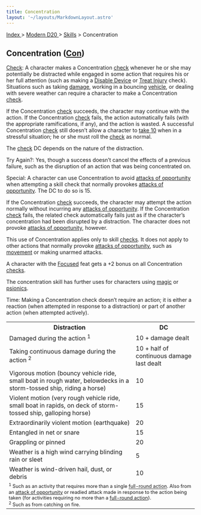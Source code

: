 ```yaml
---
title: Concentration
layout: '~/layouts/MarkdownLayout.astro'
---
```


[ Index ](/) > [ Modern D20 ](/modern.d20.srd) > [Skills](/modern.d20.srd/skills) > Concentration

## Concentration ([Con](/modern.d20.srd/basics/ability.scores))

[Check](/modern.d20.srd/skills/skill.basics): A character makes a
Concentration [check](/modern.d20.srd/skills/skill.basics) whenever
he or she may potentially be distracted while engaged in some action that
requires his or her full attention (such as making a [Disable Device](/modern.d20.srd/skills/disable.device) or [Treat Injury](/modern.d20.srd/skills/treat.injury) check). Situations such as taking
[damage](/modern.d20.srd/combat/damage), working in a bouncing
[vehicle](/modern.d20.srd/equipment/equipment.vehicles), or dealing with
severe weather can require a character to make a Concentration
[check](/modern.d20.srd/skills/skill.basics).

If the Concentration [check](/modern.d20.srd/skills/skill.basics)
succeeds, the character may continue with the action. If the Concentration
[check](/modern.d20.srd/skills/skill.basics) fails, the action
automatically fails (with the appropriate ramifications, if any), and the
action is wasted. A successful Concentration
[check](/modern.d20.srd/skills/skill.basics) still doesn’t allow a
character to [take 10](/modern.d20.srd/skills/skill.basics) when in
a stressful situation; he or she must roll the
[check](/modern.d20.srd/skills/skill.basics) as normal.

The [check](/modern.d20.srd/skills/skill.basics) DC depends on the
nature of the distraction.

Try Again?: Yes, though a success doesn’t cancel the effects of a previous
failure, such as the disruption of an action that was being concentrated on.

Special: A character can use Concentration to avoid [attacks of opportunity](/modern.d20.srd/combat/attacks.of.opportunity) when attempting a
skill check that normally provokes [attacks of opportunity](/modern.d20.srd/combat/attacks.of.opportunity). The DC to do so
is 15.

If the Concentration [check](/modern.d20.srd/skills/skill.basics)
succeeds, the character may attempt the action normally without incurring any
[attacks of opportunity](/modern.d20.srd/combat/attacks.of.opportunity). If
the Concentration [check](/modern.d20.srd/skills/skill.basics)
fails, the related check automatically fails just as if the character’s
concentration had been disrupted by a distraction. The character does not
provoke [attacks of opportunity](/modern.d20.srd/combat/attacks.of.opportunity), however.

This use of Concentration applies only to skill
[checks](/modern.d20.srd/skills/skill.basics). It does not apply to
other actions that normally provoke [attacks of opportunity](/modern.d20.srd/combat/attacks.of.opportunity), such as
[movement](/modern.d20.srd/combat/movement.and.position) or making unarmed
attacks.

A character with the [Focused](/modern.d20.srd/feats/focused) feat gets a +2
bonus on all Concentration
[checks](/modern.d20.srd/skills/skill.basics).

The concentration skill has further uses for characters using
[magic](/modern.d20.srd/fx) or [psionics](/modern.d20.srd/psionics).

Time: Making a Concentration check doesn’t require an action; it is either a
reaction (when attempted in response to a distraction) or part of another
action (when attempted actively).


<table> <tr><th>Distraction</th><th>DC</th></tr> <tr><td> Damaged during the action <sup>1</sup></td><td> 10 + damage dealt </td></tr> <tr class="shaded"><td> Taking continuous damage during the action <sup>2</sup></td><td> 10 + half of continuous damage last dealt </td></tr> <tr><td> Vigorous motion (bouncy vehicle ride, small boat in rough water, belowdecks in a storm-tossed ship, riding a horse)</td><td> 10 </td></tr> <tr class="shaded"><td> Violent motion (very rough vehicle ride, small boat in rapids, on deck of storm-tossed ship, galloping horse)</td><td> 15 </td></tr> <tr><td> Extraordinarily violent motion (earthquake)</td><td> 20 </td></tr> <tr class="shaded"><td> Entangled in net or snare</td><td> 15 </td></tr> <tr><td> Grappling or pinned</td><td> 20 </td></tr> <tr class="shaded"><td> Weather is a high wind carrying blinding rain or sleet</td><td> 5 </td></tr> <tr><td> Weather is wind-driven hail, dust, or debris</td><td> 10 </td></tr> <tr><td colspan="2" style="font-size: .8em; text-align: left"> <sup>1</sup> Such as an activity that requires more than a single <a href="/modern.d20.srd/combat/full.round.actions">full-round action</a>. Also from an <a href="/modern.d20.srd/combat/attacks.of.opportunity">attack of opportunity</a> or readied attack made in response to the action being taken (for activities requiring no more than a <a href="/modern.d20.srd/combat/full.round.actions">full-round action</a>).<br/> <sup>2</sup> Such as from catching on fire. </td></tr> </table>



